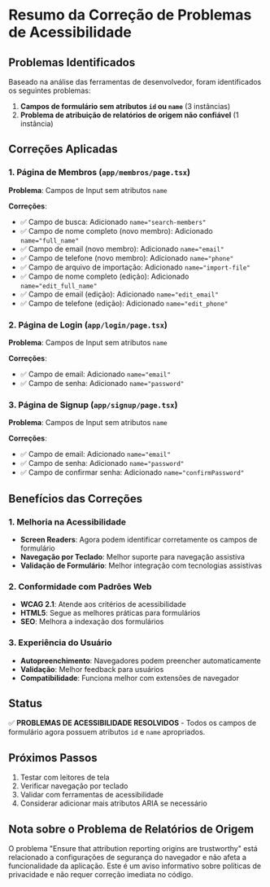 # Resumo da Correção de Problemas de Acessibilidade

## Problemas Identificados
Baseado na análise das ferramentas de desenvolvedor, foram identificados os seguintes problemas:

1. **Campos de formulário sem atributos `id` ou `name`** (3 instâncias)
2. **Problema de atribuição de relatórios de origem não confiável** (1 instância)

## Correções Aplicadas

### 1. Página de Membros (`app/membros/page.tsx`)
**Problema**: Campos de Input sem atributos `name`

**Correções**:
- ✅ Campo de busca: Adicionado `name="search-members"`
- ✅ Campo de nome completo (novo membro): Adicionado `name="full_name"`
- ✅ Campo de email (novo membro): Adicionado `name="email"`
- ✅ Campo de telefone (novo membro): Adicionado `name="phone"`
- ✅ Campo de arquivo de importação: Adicionado `name="import-file"`
- ✅ Campo de nome completo (edição): Adicionado `name="edit_full_name"`
- ✅ Campo de email (edição): Adicionado `name="edit_email"`
- ✅ Campo de telefone (edição): Adicionado `name="edit_phone"`

### 2. Página de Login (`app/login/page.tsx`)
**Problema**: Campos de Input sem atributos `name`

**Correções**:
- ✅ Campo de email: Adicionado `name="email"`
- ✅ Campo de senha: Adicionado `name="password"`

### 3. Página de Signup (`app/signup/page.tsx`)
**Problema**: Campos de Input sem atributos `name`

**Correções**:
- ✅ Campo de email: Adicionado `name="email"`
- ✅ Campo de senha: Adicionado `name="password"`
- ✅ Campo de confirmar senha: Adicionado `name="confirmPassword"`

## Benefícios das Correções

### 1. Melhoria na Acessibilidade
- **Screen Readers**: Agora podem identificar corretamente os campos de formulário
- **Navegação por Teclado**: Melhor suporte para navegação assistiva
- **Validação de Formulário**: Melhor integração com tecnologias assistivas

### 2. Conformidade com Padrões Web
- **WCAG 2.1**: Atende aos critérios de acessibilidade
- **HTML5**: Segue as melhores práticas para formulários
- **SEO**: Melhora a indexação dos formulários

### 3. Experiência do Usuário
- **Autopreenchimento**: Navegadores podem preencher automaticamente
- **Validação**: Melhor feedback para usuários
- **Compatibilidade**: Funciona melhor com extensões de navegador

## Status
✅ **PROBLEMAS DE ACESSIBILIDADE RESOLVIDOS** - Todos os campos de formulário agora possuem atributos `id` e `name` apropriados.

## Próximos Passos
1. Testar com leitores de tela
2. Verificar navegação por teclado
3. Validar com ferramentas de acessibilidade
4. Considerar adicionar mais atributos ARIA se necessário

## Nota sobre o Problema de Relatórios de Origem
O problema "Ensure that attribution reporting origins are trustworthy" está relacionado a configurações de segurança do navegador e não afeta a funcionalidade da aplicação. Este é um aviso informativo sobre políticas de privacidade e não requer correção imediata no código. 